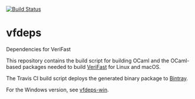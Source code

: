 [![Build Status](https://travis-ci.org/verifast/vfdeps.svg?branch=master)](https://travis-ci.org/verifast/vfdeps)

# vfdeps
Dependencies for VeriFast

This repository contains the build script for building OCaml and the OCaml-based packages needed to build [VeriFast](https://github.com/verifast/verifast) for Linux and macOS.

The Travis CI build script deploys the generated binary package to [Bintray](https://dl.bintray.com/verifast/verifast).

For the Windows version, see [vfdeps-win](https://github.com/verifast/vfdeps-win).
